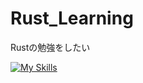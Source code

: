 # Rust_Learning
Rustの勉強をしたい

[![My Skills](https://skillicons.dev/icons?i=rust)](https://skillicons.dev)
